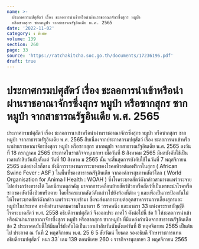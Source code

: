 ```yaml
---
name: >-
  ประกาศกรมปศุสัตว์ เรื่อง ชะลอการนำเข้าหรือนำผ่านราชอาณาจักรซึ่งสุกร หมูป่า
  หรือซากสุกร ซากหมูป่า จากสาธารณรัฐอินเดีย พ.ศ. 2565
date: '2022-11-02'
category: ง พิเศษ
volume: 139
section: 260
page: 33
source: 'https://ratchakitcha.soc.go.th/documents/17236196.pdf'
draft: true
---
```


# ประกาศกรมปศุสัตว์ เรื่อง ชะลอการนำเข้าหรือนำผ่านราชอาณาจักรซึ่งสุกร หมูป่า หรือซากสุกร ซากหมูป่า จากสาธารณรัฐอินเดีย พ.ศ. 2565

ประกาศกรมปศุสัตว์ เรื่อง ชะลอการนาเข้าหรือนำผ่านราชอาณาจักรซึ่งสุกร หมูป่า หรือซากสุกร ซากหมูป่า จากสาธารณรัฐอินเดีย พ.ศ. 2565 สืบเนื่องจากประกาศกรมปศุสัตว์ เรื่อง ชะลอการนาเข้าหรือนาผ่านราชอาณาจักรซึ่งสุกร หมูป่า หรือซากสุกร ซากหมูป่า จากสาธารณรัฐอินเดีย พ.ศ. 2565 ลงวันที่ 18 กรกฎาคม 2565 ประกาศในราชกิจจานุเบกษา เมื่อวันที่ 8 สิงหาคม 2565 มีผลบังคับใช้เป็นเวลาเก้าสิบวันนับตั้งแต่ วันที่ 10 สิงหาค ม 2565 นั้น จะสิ้นสุดการบังคับใช้ในวันที่ 7 พฤศจิกายน 2565 แต่อย่างไรก็ตาม ยังมีการรายงานการระบาดของโรคอหิวาต์แอฟริกาในสุกร ( African Swine Fever : ASF ) ในพื้นที่ของสาธารณรัฐอินเดีย จากองค์การสุขภาพสัตว์โลก ( World Organisation for Anima l Health : WOAH ) ซึ่งโรคระบาดสัตว์ดังกล่าวสามารถแพร่กระจายไปอย่างกว้างขวางได้ โดยมีสาเหตุสาคัญ มาจากการเคลื่อนย้ายสัตว์ป่วยหรือสัตว์ที่เป็นพาหะนำโรคหรือซากของสัตว์ซึ่งป่วยหรือตาย โดยโรคระบาดสัตว์ดังกล่าวไปยังท้องที่ต่าง ๆ และเพื่อเป็นการป้องกันไม่ให้โรคระบาดสัตว์ดังกล่าว แพร่กระจายเข้ามา ซึ่งจะส่งผลกระทบต่ออุตสาหกรรมการเลี้ยงสุกรและหมูป่าในประเทศ อาศัยอำนาจตามความในมาตรา 6 วรรคหนึ่ง และมาตรา 33 แห่งพระราชบัญญัติ โรคระบาดสัตว์ พ.ศ. 2558 อธิบดีกรมปศุสัตว์ จึงออกประ กาศไว้ ดังต่อไปนี้ ข้อ 1 ให้ชะลอการนำเข้าหรือนำผ่านราชอาณาจักรซึ่งสุกร หมูป่า หรือซากสุกร ซากหมูป่า ที่มีแหล่งกำเนิดจากสาธารณรัฐอินเดีย ข้อ 2 ประกาศฉบับนี้ให้มีผลใช้บังคับได้เป็นเวลาเก้าสิบวันนับตั้งแต่วันที่ 8 พฤศจิกายน 2565 เป็นต้นไป ประกาศ ณ วันที่ 2 พฤศจิกายน พ.ศ. 25 6 5 ชัยวัฒน์ โยธคล รองอธิบดี รักษาราชการแทน อธิบดีกรมปศุสัตว์ ้ หนา 33 ่ เลม 139 ตอนพิเศษ 260 ง ราชกิจจานุเบกษา 3 พฤศจิกายน 2565
